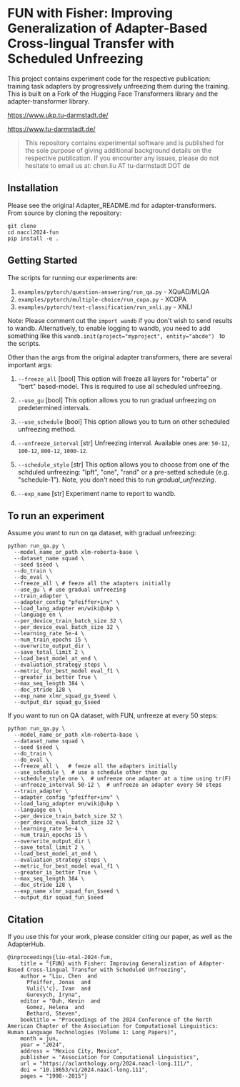 <!---
Copyright 2023 The UKP Lab. All rights reserved.

Licensed under the Apache License, Version 2.0 (the "License");
you may not use this file except in compliance with the License.
You may obtain a copy of the License at

    http://www.apache.org/licenses/LICENSE-2.0

Unless required by applicable law or agreed to in writing, software
distributed under the License is distributed on an "AS IS" BASIS,
WITHOUT WARRANTIES OR CONDITIONS OF ANY KIND, either express or implied.
See the License for the specific language governing permissions and
limitations under the License.
-->

# FUN with Fisher: Improving Generalization of Adapter-Based Cross-lingual Transfer with Scheduled Unfreezing

This project contains experiment code for the respective publication: training task adapters by progressively unfreezing them during the training. 
This is built on a Fork of the Hugging Face Transformers library and the adapter-transformer library.

https://www.ukp.tu-darmstadt.de/

https://www.tu-darmstadt.de/

> This repository contains experimental software and is published for the sole purpose of giving additional background details on the respective publication. 
If you encounter any issues, please do not hesitate to email us at:
chen.liu AT tu-darmstadt DOT de

## Installation
Please see the original Adapter_README.md for adapter-transformers.
From source by cloning the repository:

```
git clone 
cd naccl2024-fun
pip install -e .
```

## Getting Started
The scripts for running our experiments are:

1. ``examples/pytorch/question-answering/run_qa.py`` - XQuAD/MLQA
2. ``examples/pytorch/multiple-choice/run_copa.py`` - XCOPA
3. ``examples/pytorch/text-classification/run_xnli.py`` - XNLI

Note: Please comment out the `import wandb` if you don't wish to send results to wandb. 
Alternatively, to enable logging to wandb, you need to add something like this
``wandb.init(project="myproject", entity="abcde")
``
to the scripts.

Other than the args from the original adapter transformers, there are several important args:
1. ``--freeze_all`` [bool] This option will freeze all layers for "roberta" or "bert" based-model. This is 
required to use all scheduled unfreezing.
   
2. ``--use_gu`` [bool] This option allows you to run gradual unfreezing on predetermined intervals. 

3. ``--use_schedule`` [bool] This option allows you to turn on other scheduled unfreezing method. 

4. ``--unfreeze_interval`` [str] Unfreezing interval. Available ones are: `50-12`, `100-12`, `800-12`, `1000-12`. 
   
5. ``--schedule_style`` [str] This option allows you to choose from one of the schduled unfreezing: "lpft", "one", 
   "rand" or a pre-setted schedule (e.g. "schedule-1"). Note, you don't need this to run *gradual_unfreezing*.
   
6. ``--exp_name`` [str] Experiment name to report to wandb.



## To run an experiment
Assume you want to run on qa dataset, with gradual unfreezing:
```
python run_qa.py \
  --model_name_or_path xlm-roberta-base \
  --dataset_name squad \
  --seed $seed \
  --do_train \
  --do_eval \
  --freeze_all \ # feeze all the adapters initially
  --use_gu \ # use gradual unfreezing
  --train_adapter \
  --adapter_config "pfeiffer+inv" \
  --load_lang_adapter en/wiki@ukp \
  --language en \
  --per_device_train_batch_size 32 \
  --per_device_eval_batch_size 32 \
  --learning_rate 5e-4 \
  --num_train_epochs 15 \
  --overwrite_output_dir \
  --save_total_limit 2 \
  --load_best_model_at_end \
  --evaluation_strategy steps \
  --metric_for_best_model eval_f1 \
  --greater_is_better True \
  --max_seq_length 384 \
  --doc_stride 128 \
  --exp_name xlmr_squad_gu_$seed \
  --output_dir squad_gu_$seed
```

If you want to run on QA dataset, with FUN, unfreeze at every 50 steps:

```
python run_qa.py \
  --model_name_or_path xlm-roberta-base \
  --dataset_name squad \
  --seed $seed \
  --do_train \
  --do_eval \
  --freeze_all \   # feeze all the adapters initially
  --use_schedule \  # use a schedule other than gu
  --schedule_style one \  # unfreeze one adapter at a time using tr(F)
  --unfreeze_interval 50-12 \  # unfreeze an adapter every 50 steps
  --train_adapter \
  --adapter_config "pfeiffer+inv" \
  --load_lang_adapter en/wiki@ukp \
  --language en \
  --per_device_train_batch_size 32 \
  --per_device_eval_batch_size 32 \
  --learning_rate 5e-4 \
  --num_train_epochs 15 \
  --overwrite_output_dir \
  --save_total_limit 2 \
  --load_best_model_at_end \
  --evaluation_strategy steps \
  --metric_for_best_model eval_f1 \
  --greater_is_better True \
  --max_seq_length 384 \
  --doc_stride 128 \
  --exp_name xlmr_squad_fun_$seed \
  --output_dir squad_fun_$seed
```

## Citation

If you use this for your work, please consider citing our paper, as well as the AdapterHub.
```
@inproceedings{liu-etal-2024-fun,
    title = "{FUN} with Fisher: Improving Generalization of Adapter-Based Cross-lingual Transfer with Scheduled Unfreezing",
    author = "Liu, Chen  and
      Pfeiffer, Jonas  and
      Vuli{\'c}, Ivan  and
      Gurevych, Iryna",
    editor = "Duh, Kevin  and
      Gomez, Helena  and
      Bethard, Steven",
    booktitle = "Proceedings of the 2024 Conference of the North American Chapter of the Association for Computational Linguistics: Human Language Technologies (Volume 1: Long Papers)",
    month = jun,
    year = "2024",
    address = "Mexico City, Mexico",
    publisher = "Association for Computational Linguistics",
    url = "https://aclanthology.org/2024.naacl-long.111/",
    doi = "10.18653/v1/2024.naacl-long.111",
    pages = "1998--2015"}
```
